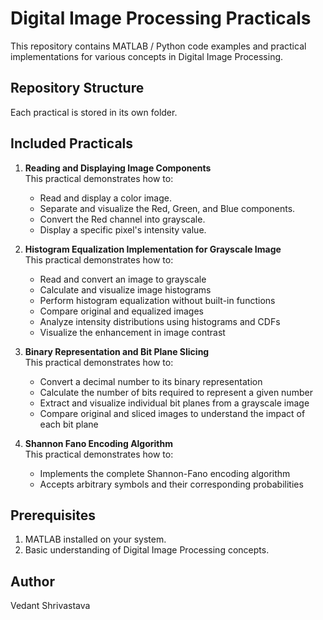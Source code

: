 # Digital Image Processing Practicals

This repository contains MATLAB / Python code examples and practical implementations for various concepts in Digital Image Processing.

## Repository Structure

Each practical is stored in its own folder.

## Included Practicals

1. **Reading and Displaying Image Components**  
   This practical demonstrates how to:
   - Read and display a color image.
   - Separate and visualize the Red, Green, and Blue components.
   - Convert the Red channel into grayscale.
   - Display a specific pixel's intensity value.

2. **Histogram Equalization Implementation for Grayscale Image**  
   This practical demonstrates how to:
   - Read and convert an image to grayscale
   - Calculate and visualize image histograms
   - Perform histogram equalization without built-in functions
   - Compare original and equalized images
   - Analyze intensity distributions using histograms and CDFs
   - Visualize the enhancement in image contrast

3. **Binary Representation and Bit Plane Slicing**  
   This practical demonstrates how to:
   - Convert a decimal number to its binary representation
   - Calculate the number of bits required to represent a given number
   - Extract and visualize individual bit planes from a grayscale image
   - Compare original and sliced images to understand the impact of each bit plane

4. **Shannon Fano Encoding Algorithm**  
   This practical demonstrates how to:
    - Implements the complete Shannon-Fano encoding algorithm
    - Accepts arbitrary symbols and their corresponding probabilities

## Prerequisites

  1. MATLAB installed on your system.
  2. Basic understanding of Digital Image Processing concepts.
     
## Author
Vedant Shrivastava
